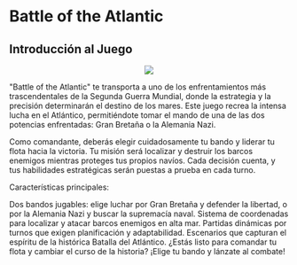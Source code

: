 # Battle of the Atlantic
## Introducción al Juego

<p align = "center">
 <img src = ("image/cover.jpg") />
</p>

"Battle of the Atlantic" te transporta a uno de los enfrentamientos más trascendentales de la Segunda Guerra Mundial, donde la estrategia y la precisión determinarán el destino de los mares. Este juego recrea la intensa lucha en el Atlántico, permitiéndote tomar el mando de una de las dos potencias enfrentadas: Gran Bretaña o la Alemania Nazi.

Como comandante, deberás elegir cuidadosamente tu bando y liderar tu flota hacia la victoria. Tu misión será localizar y destruir los barcos enemigos mientras proteges tus propios navíos. Cada decisión cuenta, y tus habilidades estratégicas serán puestas a prueba en cada turno.

Características principales:

Dos bandos jugables: elige luchar por Gran Bretaña y defender la libertad, o por la Alemania Nazi y buscar la supremacía naval.
Sistema de coordenadas para localizar y atacar barcos enemigos en alta mar.
Partidas dinámicas por turnos que exigen planificación y adaptabilidad.
Escenarios que capturan el espíritu de la histórica Batalla del Atlántico.
¿Estás listo para comandar tu flota y cambiar el curso de la historia? ¡Elige tu bando y lánzate al combate!
